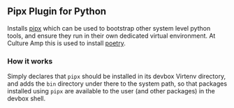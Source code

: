 ## Pipx Plugin for Python

Installs [pipx](https://pipx.pypa.io) which can be used to bootstrap other system level python tools, and ensure they run in their own dedicated virtual environment. At Culture Amp this is used to install [poetry](https://python-poetry.org).

### How it works

Simply declares that `pipx` should be installed in its devbox Virtenv directory, and adds the `bin` directory under there to the system path, so that packages installed using `pipx` are available to the user (and other packages) in the devbox shell.